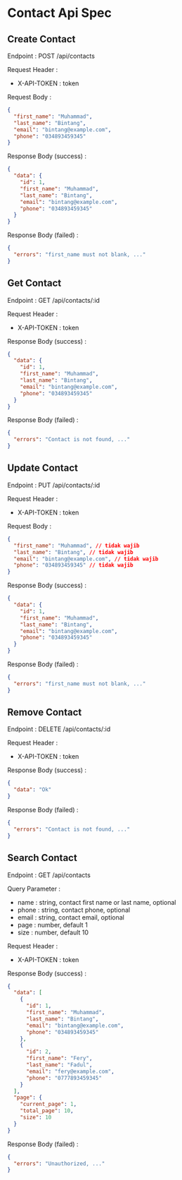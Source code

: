 # Contact Api Spec

## Create Contact

Endpoint : POST /api/contacts

Request Header :

- X-API-TOKEN : token

Request Body :

```json
{
  "first_name": "Muhammad",
  "last_name": "Bintang",
  "email": "bintang@example.com",
  "phone": "034893459345"
}
```

Response Body (success) :

```json
{
  "data": {
    "id": 1,
    "first_name": "Muhammad",
    "last_name": "Bintang",
    "email": "bintang@example.com",
    "phone": "034893459345"
  }
}
```

Response Body (failed) :

```json
{
  "errors": "first_name must not blank, ..."
}
```

## Get Contact

Endpoint : GET /api/contacts/:id

Request Header :

- X-API-TOKEN : token

Response Body (success) :

```json
{
  "data": {
    "id": 1,
    "first_name": "Muhammad",
    "last_name": "Bintang",
    "email": "bintang@example.com",
    "phone": "034893459345"
  }
}
```

Response Body (failed) :

```json
{
  "errors": "Contact is not found, ..."
}
```

## Update Contact

Endpoint : PUT /api/contacts/:id

Request Header :

- X-API-TOKEN : token

Request Body :

```json
{
  "first_name": "Muhammad", // tidak wajib
  "last_name": "Bintang", // tidak wajib
  "email": "bintang@example.com", // tidak wajib
  "phone": "034893459345" // tidak wajib
}
```

Response Body (success) :

```json
{
  "data": {
    "id": 1,
    "first_name": "Muhammad",
    "last_name": "Bintang",
    "email": "bintang@example.com",
    "phone": "034893459345"
  }
}
```

Response Body (failed) :

```json
{
  "errors": "first_name must not blank, ..."
}
```

## Remove Contact

Endpoint : DELETE /api/contacts/:id

Request Header :

- X-API-TOKEN : token

Response Body (success) :

```json
{
  "data": "Ok"
}
```

Response Body (failed) :

```json
{
  "errors": "Contact is not found, ..."
}
```

## Search Contact

Endpoint : GET /api/contacts

Query Parameter :

- name : string, contact first name or last name, optional
- phone : string, contact phone, optional
- email : string, contact email, optional
- page : number, default 1
- size : number, default 10

Request Header :

- X-API-TOKEN : token

Response Body (success) :

```json
{
  "data": [
    {
      "id": 1,
      "first_name": "Muhammad",
      "last_name": "Bintang",
      "email": "bintang@example.com",
      "phone": "034893459345"
    },
    {
      "id": 2,
      "first_name": "Fery",
      "last_name": "Fadul",
      "email": "fery@example.com",
      "phone": "0777893459345"
    }
  ],
  "page": {
    "current_page": 1,
    "total_page": 10,
    "size": 10
  }
}
```

Response Body (failed) :

```json
{
  "errors": "Unauthorized, ..."
}
```
